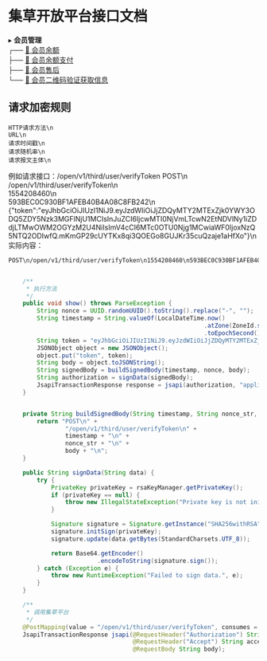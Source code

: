 # 集草开放平台接口文档

▸ **会员管理**  
    ┌── [📄 会员余额](MembershipBalance.md)  
    ├── [📄 会员余额支付](MembershipPayBalance.md)  
    ├── [📄 会员售后](MembershipRefund.md)  
    └── [📄 会员二维码验证获取信息](MembershipQRCodeVerification.md)

## 请求加密规则
```
HTTP请求方法\n
URL\n
请求时间戳\n
请求随机串\n
请求报文主体\n
```
例如请求接口：/open/v1/third/user/verifyToken
POST\n  
/open/v1/third/user/verifyToken\n  
1554208460\n  
593BEC0C930BF1AFEB40B4A08C8FB242\n  
{"token":"eyJhbGciOiJIUzI1NiJ9.eyJzdWIiOiJjZDQyMTY2MTExZjk0YWY3ODQ5ZDY5Nzk3MGFlNjU1MCIsInJuZCI6IjcwMTI0NjVmLTcwN2EtNDVlNy1iZDdjLTMwOWM2OGYzM2U4NiIsImV4cCI6MTc0OTU0Njg1MCwiaWF0IjoxNzQ5NTQ2ODIwfQ.mKmGP29cUYTKx8qi3QOEGo8GUJKr35cuQzaje1aHfXo"}\n  
实际内容：
```
POST\n/open/v1/third/user/verifyToken\n1554208460\n593BEC0C930BF1AFEB40B4A08C8FB242\n{"token":"eyJhbGciOiJIUzI1NiJ9.eyJzdWIiOiJjZDQyMTY2MTExZjk0YWY3ODQ5ZDY5Nzk3MGFlNjU1MCIsInJuZCI6IjcwMTI0NjVmLTcwN2EtNDVlNy1iZDdjLTMwOWM2OGYzM2U4NiIsImV4cCI6MTc0OTU0Njg1MCwiaWF0IjoxNzQ5NTQ2ODIwfQ.mKmGP29cUYTKx8qi3QOEGo8GUJKr35cuQzaje1aHfXo"}\n
```
```java

    /**
     * 执行方法
     */
    public void show() throws ParseException {
        String nonce = UUID.randomUUID().toString().replace("-", "");
        String timestamp = String.valueOf(LocalDateTime.now()
                                                       .atZone(ZoneId.systemDefault())
                                                       .toEpochSecond());
        String token = "eyJhbGciOiJIUzI1NiJ9.eyJzdWIiOiJjZDQyMTY2MTExZjk0YWY3ODQ5ZDY5Nzk3MGFlNjU1MCIsInJuZCI6IjcwMTI0NjVmLTcwN2EtNDVlNy1iZDdjLTMwOWM2OGYzM2U4NiIsImV4cCI6MTc0OTU0Njg1MCwiaWF0IjoxNzQ5NTQ2ODIwfQ.mKmGP29cUYTKx8qi3QOEGo8GUJKr35cuQzaje1aHfXo";
        JSONObject object = new JSONObject();
        object.put("token", token);
        String body = object.toJSONString();
        String signedBody = buildSignedBody(timestamp, nonce, body);
        String authorization = signData(signedBody);
        JsapiTransactionResponse response = jsapi(authorization, "application/json", body);
    }


    private String buildSignedBody(String timestamp, String nonce_str, String body) {
        return "POST\n" +
                "/open/v1/third/user/verifyToken\n" +
                timestamp + "\n" +
                nonce_str + "\n" +
                body + "\n";
    }

    public String signData(String data) {
        try {
            PrivateKey privateKey = rsaKeyManager.getPrivateKey();
            if (privateKey == null) {
                throw new IllegalStateException("Private key is not initialized.");
            }

            Signature signature = Signature.getInstance("SHA256withRSA");
            signature.initSign(privateKey);
            signature.update(data.getBytes(StandardCharsets.UTF_8));

            return Base64.getEncoder()
                         .encodeToString(signature.sign());
        } catch (Exception e) {
            throw new RuntimeException("Failed to sign data.", e);
        }
    }

    /**
     * 调用集草平台
     */
    @PostMapping(value = "/open/v1/third/user/verifyToken", consumes = MediaType.APPLICATION_JSON_VALUE)
    JsapiTransactionResponse jsapi(@RequestHeader("Authorization") String authorization,
                                   @RequestHeader("Accept") String accept,
                                   @RequestBody String body);
```

